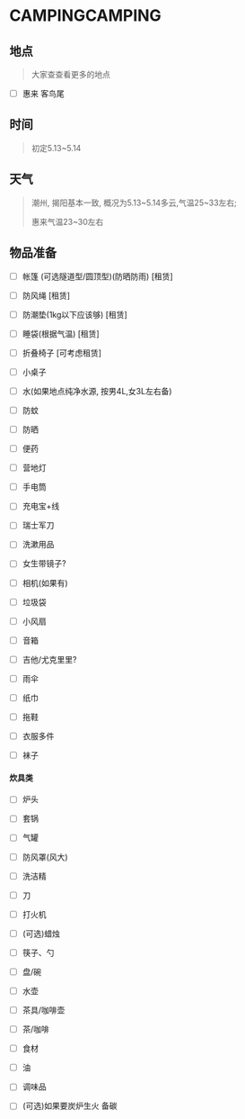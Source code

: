 # CAMPINGCAMPING



## 地点

> 大家查查看更多的地点

- [ ] 惠来 客鸟尾

  

## 时间

>  初定5.13~5.14



## 天气

> 潮州, 揭阳基本一致, 概况为5.13~5.14多云,气温25~33左右;
>
> 惠来气温23~30左右



## 物品准备

- [ ] 帐篷 (可选隧道型/圆顶型)(防晒防雨) [租赁]
- [ ] 防风绳 [租赁]
- [ ] 防潮垫(1kg以下应该够) [租赁]
- [ ] 睡袋(根据气温) [租赁]
- [ ] 折叠椅子 [可考虑租赁]
- [ ] 小桌子 
- [ ] 水(如果地点纯净水源, 按男4L,女3L左右备)
- [ ] 防蚊
- [ ] 防晒
- [ ] 便药
- [ ] 营地灯
- [ ] 手电筒
- [ ] 充电宝+线
- [ ] 瑞士军刀
- [ ] 洗漱用品
- [ ] 女生带镜子?
- [ ] 相机(如果有)
- [ ] 垃圾袋
- [ ] 小风扇
- [ ] 音箱
- [ ] 吉他/尤克里里?
- [ ] 雨伞
- [ ] 纸巾
- [ ] 拖鞋
- [ ] 衣服多件
- [ ] 袜子




#### 炊具类

- [ ] 炉头
- [ ] 套锅
- [ ] 气罐
- [ ] 防风罩(风大)
- [ ] 洗洁精
- [ ] 刀
- [ ] 打火机
- [ ] (可选)蜡烛
- [ ] 筷子、勺
- [ ] 盘/碗
- [ ] 水壶
- [ ] 茶具/咖啡壶
- [ ] 茶/咖啡
- [ ] 食材
- [ ] 油
- [ ] 调味品
- [ ] (可选)如果要炭炉生火 备碳

